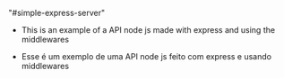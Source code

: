 "#simple-express-server"


- This is an example of a API node js made with express and using the middlewares

- Esse é um exemplo de uma API node js feito com express e usando middlewares
